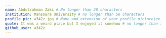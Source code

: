 ```yaml
---
name: Abdulrahman Zaki # No longer than 28 characters
institution: Mansoura University # no longer than 58 characters
profile_pic: a342z.jpg # Name and extension of your profile picture(ex. mona.png) The picture must be squared and 544px on width and height.
quote: It was a weird place but I enjoyed it somehow # no longer than 100 characters, avoid using quotes(") to guarantee the format remains the same.
github_user: a342z
---
```

